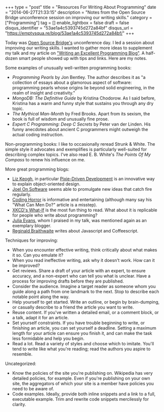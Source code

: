 +++
type = "post"
title = "Resources For Writing About Programming"
date = "2014-06-27T21:33:15"
description = "Notes from the Open Source Bridge unconference session on improving our writing skills."
category = ["Programming"]
tag = []
enable_lightbox = false
draft = false
disqus_identifier = "53ae1a4c5393745d272a84bf"
disqus_url = "https://emptysqua.re/blog/53ae1a4c5393745d272a84bf/"
+++

<p>Today was <a href="http://opensourcebridge.org/">Open Source Bridge's</a> unconference day. I led a session about improving our writing skills. I wanted to gather more ideas to supplement my talk and my article on <a href="/blog/write-an-excellent-programming-blog/">"Writing an Excellent Programming Blog"</a>. A half-dozen smart people showed up with tips and links. Here are my notes.</p>
<p>Some examples of unusually well-written programming books:</p>
<ul>
<li><em>Programming Pearls</em> by Jon Bentley. The author describes it as "a collection of essays about a glamorous aspect of software: programming pearls whose origins lie beyond solid engineering, in the realm of insight and creativity."</li>
<li><em>MongoDB: The Definitive Guide</em> by Kristina Chodorow. As I said before, Kristina has a warm and funny style that sustains you through any dry topic.</li>
<li><em>The Mythical Man-Month</em> by Fred Brooks. Apart from its sexism, the book is full of wisdom and unusually fine prose. </li>
<li><em>Expert C Programming: Deep C Secrets</em> by Peter van der Linden. His funny anecdotes about ancient C programmers might outweigh the actual coding instruction.</li>
</ul>
<p>Non-programming books: I like to occasionally reread Strunk &amp; White. The simple style it advocates and exemplifies is particularly well-suited for describing complex topics. I've also read E. B. White's <em>The Points Of My Compass</em> to renew his influence on me.</p>
<p>More great programming blogs:</p>
<ul>
<li><a href="http://lizkeogh.com/">Liz Keogh</a>, in particular <a href="http://lizkeogh.com/2009/07/01/pixie-driven-development/">Pixie-Driven Development</a> is an innovative way to explain object-oriented design.</li>
<li><a href="http://www.joelonsoftware.com/">Joel On Software</a> seems able to promulgate new ideas that catch fire regularly.</li>
<li><a href="http://blog.codinghorror.com/">Coding Horror</a> is informative and entertaining (although many say his "What Can Men Do?" article is a misstep).</li>
<li><a href="https://what-if.xkcd.com/">XKCD's What-If</a> is the most fun thing to read. What about it is replicable for people who write about programming?</li>
<li><a href="http://jvns.ca/">Julia Evans</a>, whom I praised in my talk, was mentioned again as an exemplary blogger.</li>
<li><a href="http://raganwald.com/">Reginald Braithwaite</a> writes about Javascript and Coffeescript.</li>
</ul>
<p>Techniques for improving:</p>
<ul>
<li>When you encounter effective writing, think critically about what makes it so. Can you emulate it?</li>
<li>When you read ineffective writing, ask why it doesn't work. How can it be improved?</li>
<li>Get reviews. Share a draft of your article with an expert, to ensure accuracy, and a non-expert who can tell you what is unclear. Have a process for improving drafts before they are published.</li>
<li>Consider the audience. Imagine a target reader as someone whom you guide along a path from one landmark to the next. Stop to describe each notable point along the way.</li>
<li>Help yourself to get started. Write an outline, or begin by brain-dumping, or casually describe to a friend the article you want to write.</li>
<li>Reuse content. If you've written a detailed email, or a comment block, or a talk, adapt it for an article.</li>
<li>Set yourself constraints. If you have trouble beginning to write, or finishing an article, you can set yourself a deadline. Setting a maximum length for your article can ensure you finish it, and can make the task less formidable and help you begin.</li>
<li>Read a lot. Read a variety of styles and choose which to imitate. You'll tend to write like what you're reading; read the authors you aspire to resemble.</li>
</ul>
<p>Uncategorized:</p>
<ul>
<li>Know the policies of the site you're publishing on. Wikipedia has very detailed policies, for example. Even if you're publishing on your own site, the aggregators of which your site is a member have policies you need to be aware of.</li>
<li>Code examples. Ideally, provide both inline snippets and a link to a full, executable example. Trim and rewrite code snippets mercilessly for clarity.</li>
</ul>

